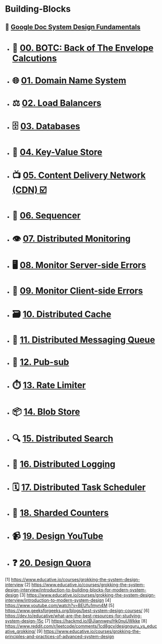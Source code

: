 # Building-Blocks

## 📁 [Google Doc System Design Fundamentals](https://docs.google.com/document/d/1dldXDhjt7_3bD0ySEnZ4Lc4m4jl3YP3XsCWwJZcpgeM/edit?usp=sharing)

- # 🧮 [00. BOTC: Back of The Envelope Calcutions ](./00.%20BOTEC/)
- # 🌐 [01. Domain Name System ]()
- # ⚖️ [02. Load Balancers ]()
- # 🗄️ [03. Databases ]()
- # 🔑 [04. Key-Value Store ]()
- # 📺 [05. Content Delivery Network (CDN) ☑️](./05.%20CDN/)
- # 🔢 [06. Sequencer ]()
- # 👁️ [07. Distributed Monitoring ]()
- # 🖥️ [08. Monitor Server-side Errors ]()
- # 📱 [09. Monitor Client-side Errors ]()
- # 🗃️ [10. Distributed Cache ]()
- # 📨 [11. Distributed Messaging Queue ]()
- # 🔔 [12. Pub-sub ]()
- # ⏱️ [13. Rate Limiter ]()
- # 📦 [14. Blob Store ]()
- # 🔍 [15. Distributed Search ]()
- # 📜 [16. Distributed Logging ]()
- # 🗓️ [17. Distributed Task Scheduler ]()
- # 🔢 [18. Sharded Counters ]()
- # 📹 [19. Design YouTube ]()
- # ❓ [20. Design Quora ]()

[1] https://www.educative.io/courses/grokking-the-system-design-interview
[2] https://www.educative.io/courses/grokking-the-system-design-interview/introduction-to-building-blocks-for-modern-system-design
[3] https://www.educative.io/courses/grokking-the-system-design-interview/introduction-to-modern-system-design
[4] https://www.youtube.com/watch?v=BEUfu1myn4M
[5] https://www.geeksforgeeks.org/blogs/best-system-design-courses/
[6] https://dev.to/educative/what-are-the-best-resources-for-studying-system-design-15c
[7] https://hackmd.io/@Jiannwey/Hk0nuUWkke
[8] https://www.reddit.com/r/leetcode/comments/1cd8gcv/designguru_vs_educative_grokking/
[9] https://www.educative.io/courses/grokking-the-principles-and-practices-of-advanced-system-design